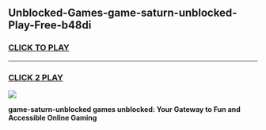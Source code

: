 
## Unblocked-Games-game-saturn-unblocked-Play-Free-b48di
<h3>
<a href="https://premium76.site?title=game-saturn-unblocked&ref=21A">CLICK TO PLAY</a></h3>
<hr>

<h3>
<a href="https://premium76.site?title=game-saturn-unblocked&ref=21A">CLICK 2 PLAY</a>
  
</h3>

<a href="https://premium76.site?title=game-saturn-unblocked&ref=21A"><img src="https://clearcache.store/games.png"></a>


**game-saturn-unblocked games unblocked: Your Gateway to Fun and Accessible Online Gaming**
